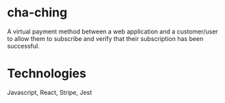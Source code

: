 # cha-ching

A virtual payment method between a web application and a customer/user to allow them to subscribe and verify that their subscription has been successful.

# Technologies

Javascript, React, Stripe, Jest
